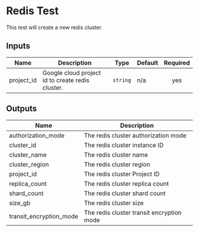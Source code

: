 # Redis Test

This test will create a new redis cluster.

<!-- BEGINNING OF PRE-COMMIT-TERRAFORM DOCS HOOK -->
## Inputs

| Name | Description | Type | Default | Required |
|------|-------------|------|---------|:--------:|
| project\_id | Google cloud project id to create redis cluster. | `string` | n/a | yes |

## Outputs

| Name | Description |
|------|-------------|
| authorization\_mode | The redis cluster authorization mode |
| cluster\_id | The redis cluster instance ID |
| cluster\_name | The redis cluster name |
| cluster\_region | The redis cluster region |
| project\_id | The redis cluster Project ID |
| replica\_count | The redis cluster replica count |
| shard\_count | The redis cluster shard count |
| size\_gb | The redis cluster size |
| transit\_encryption\_mode | The redis cluster transit encryption mode |

<!-- END OF PRE-COMMIT-TERRAFORM DOCS HOOK -->
